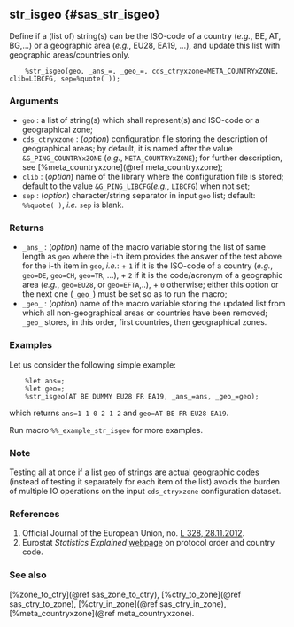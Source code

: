 ## str_isgeo {#sas_str_isgeo}
Define if a (list of) string(s) can be the ISO-code of a country (_e.g._, BE, AT, BG,...) 
or a geographic area (_e.g._, EU28, EA19, ...), and update this list with geographic 
areas/countries only.

~~~sas
	%str_isgeo(geo, _ans_=, _geo_=, cds_ctryxzone=META_COUNTRYxZONE, clib=LIBCFG, sep=%quote( ));
~~~

### Arguments
* `geo` : a list of string(s) which shall represent(s) and ISO-code or a geographical zone;
* `cds_ctryxzone` : (_option_) configuration file storing the description of geographical 
	areas; by default, it is named after the value `&G_PING_COUNTRYxZONE` (_e.g._, 
	`META_COUNTRYxZONE`); for further description, see [%meta_countryxzone](@ref meta_countryxzone);
* `clib` : (_option_) name of the library where the configuration file is stored; default 
	to the value `&G_PING_LIBCFG`(_e.g._, `LIBCFG`) when not set;
* `sep` : (_option_) character/string separator in input `geo` list; default: `%%quote( )`, 
	_i.e._ `sep` is blank.

### Returns
* `_ans_` : (_option_) name of the macro variable storing the list of same length as `geo` 
	where the i-th item provides the answer of the test above for the i-th item in `geo`, 
	_i.e._:
		+ `1` if it is the ISO-code of a country (_e.g._, `geo=DE`, `geo=CH`, `geo=TR`, ...),
		+ `2` if it is the code/acronym of a geographic area  (_e.g._, `geo=EU28`, or `geo=EFTA`,..),
		+ `0` otherwise;
	either this option or the next one (`_geo_`) must be set so as to run the macro;
* `_geo_` : (_option_) name of the macro variable storing the updated list from which all 
	non-geographical areas or countries have been removed; `_geo_` stores, in this order, 
	first countries, then geographical zones. 

### Examples
Let us consider the following simple example: 

~~~sas
	%let ans=;
	%let geo=;
	%str_isgeo(AT BE DUMMY EU28 FR EA19, _ans_=ans, _geo_=geo);
~~~
which returns `ans=1 1 0 2 1 2` and `geo=AT BE FR EU28 EA19`.

Run macro `%%_example_str_isgeo` for more examples.

### Note 
Testing all at once if a list `geo` of strings are actual geographic codes (instead of testing 
it separately for each item of the list) avoids the burden of multiple IO operations on the 
input `cds_ctryxzone` configuration dataset.

### References
1. Official Journal of the European Union, no. [L 328, 28.11.2012](http://eur-lex.europa.eu/legal-content/EN/TXT/HTML/?uri=OJ:L:2012:328:FULL&from=EN).
2. Eurostat _Statistics Explained_ [webpage](http://ec.europa.eu/eurostat/statistics-explained/index.php/Glossary:Protocol_order) 
on protocol order and country code.

### See also
[%zone_to_ctry](@ref sas_zone_to_ctry), [%ctry_to_zone](@ref sas_ctry_to_zone), [%ctry_in_zone](@ref sas_ctry_in_zone),
[%meta_countryxzone](@ref meta_countryxzone).
